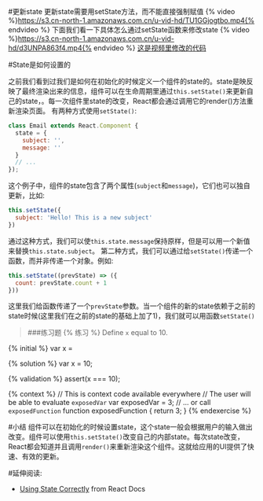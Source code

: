 #更新state
更新state需要用setState方法，而不能直接强制赋值
{% video %}https://s3.cn-north-1.amazonaws.com.cn/u-vid-hd/TU1GGjogtbo.mp4{% endvideo %}
下面我们看一下具体怎么通过setState函数来修改state
{% video %}https://s3.cn-north-1.amazonaws.com.cn/u-vid-hd/d3UNPA863f4.mp4{% endvideo %}
[这是视频里修改的代码](https://github.com/udacity/reactnd-contacts-complete/commit/f794f553e4937f6b2afaab2acdb14c623d8eb8c1)

#State是如何设置的

之前我们看到过我们是如何在初始化的时候定义一个组件的state的。state是映反映了最终渲染出来的信息，组件可以在生命周期里通过`this.setState()`来更新自己的state，。每一次组件里state的改变，React都会通过调用它的render()方法重新渲染页面。
有两种方式使用`setState()`:
```js
class Email extends React.Component {
  state = {
    subject: '',
    message: ''
  }
  // ...
});
```
这个例子中，组件的state包含了两个属性(`subject`和`message`)，它们也可以独自更新，比如:
```js
this.setState({
  subject: 'Hello! This is a new subject'
})
```
通过这种方式，我们可以使`this.state.message`保持原样，但是可以用一个新值来替换`this.state.subject`。
第二种方式，我们可以通过给`setState()`传递一个函数，而并非传递一个对象。例如:
```js
this.setState((prevState) => ({
  count: prevState.count + 1
}))
```
这里我们给函数传递了一个`prevState`参数。当一个组件的新的state依赖于之前的state时候(这里我们在之前的state的基础上加了1)，我们就可以用函数`setState()`

>###练习题
{% 练习 %}
Define `x` equal to 10.

{% initial %}
var x =

{% solution %}
var x = 10;

{% validation %}
assert(x === 10);

{% context %}
// This is context code available everywhere
// The user will be able to evaluate `exposedVar`
var exposedVar = 3;
// ... or call `exposedFunction`
function exposedFunction {
    return 3;
}
{% endexercise %}


#小结
组件可以在初始化的时候设置state，这个state一般会根据用户的输入做出改变。组件可以使用`this.setState()`改变自己的内部state。每次state改变，React都会知道并且调用`render()`来重新渲染这个组件。这就给应用的UI提供了快速、有效的更新。

#延伸阅读:
- [Using State Correctly](https://facebook.github.io/react/docs/state-and-lifecycle.html) from React Docs
